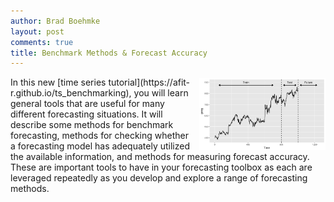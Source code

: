 ```yaml
---
author: Brad Boehmke
layout: post
comments: true
title: Benchmark Methods & Forecast Accuracy
---
```


<img src="/public/images/analytics/time_series/partitioning-1.png"  style="float:right; margin: 2px 0px 0px 10px; width: 40%; height: 40%;" />
In this new [time series tutorial](https://afit-r.github.io/ts_benchmarking), you will learn general tools that are useful for many different forecasting situations. It will describe some methods for benchmark forecasting, methods for checking whether a forecasting model has adequately utilized the available information, and methods for measuring forecast accuracy. These are important tools to have in your forecasting toolbox as each are leveraged repeatedly as you develop and explore a range of forecasting methods.

